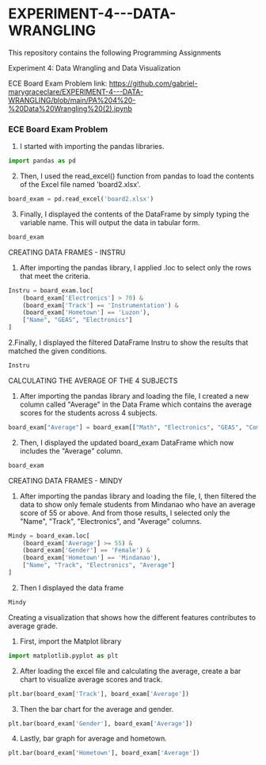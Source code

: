 # EXPERIMENT-4---DATA-WRANGLING

This repository contains the following Programming Assignments

Experiment 4: Data Wrangling and Data Visualization

ECE Board Exam Problem link:  https://github.com/gabriel-marygraceclare/EXPERIMENT-4---DATA-WRANGLING/blob/main/PA%204%20-%20Data%20Wrangling%20(2).ipynb

### ECE Board Exam Problem

1. I started with importing the pandas libraries.
```python
import pandas as pd
```
2. Then, I used the read_excel() function from pandas to load the contents of the Excel file named 'board2.xlsx'.
```python
board_exam = pd.read_excel('board2.xlsx')
```
3. Finally, I displayed the contents of the DataFrame by simply typing the variable name. This will output the data in tabular form.
```python
board_exam
```

CREATING DATA FRAMES - INSTRU
1. After importing the pandas library, I applied .loc to select only the rows that meet the criteria.
```python
Instru = board_exam.loc[
    (board_exam['Electronics'] > 70) & 
    (board_exam['Track'] == 'Instrumentation') & 
    (board_exam['Hometown'] == 'Luzon'), 
    ["Name", "GEAS", "Electronics"]
]

```
2.Finally, I displayed the filtered DataFrame Instru to show the results that matched the given conditions.
```python
Instru
```

CALCULATING THE AVERAGE OF THE 4 SUBJECTS
1. After importing the pandas library and loading the file, I created a new column called "Average" in the Data Frame which contains the average scores for the students across 4 subjects.
```python
board_exam["Average"] = board_exam[["Math", "Electronics", "GEAS", "Communication"]].mean(axis=1)
```
2. Then, I displayed the updated board_exam DataFrame which now includes the "Average" column.
```python
board_exam
```

CREATING DATA FRAMES - MINDY
1. After importing the pandas library and loading the file, I, then filtered the data to show only female students from Mindanao who have an average score of 55 or above.
And from those results, I selected only the "Name", "Track", "Electronics", and "Average" columns.
```python
Mindy = board_exam.loc[
    (board_exam['Average'] >= 55) &
    (board_exam['Gender'] == 'Female') &
    (board_exam['Hometown'] == 'Mindanao'),
    ["Name", "Track", "Electronics", "Average"]
]
```
2. Then I displayed the data frame
```python
Mindy
```

Creating a visualization that shows how the different features contributes to average grade.
1. First, import the Matplot library
```python
import matplotlib.pyplot as plt
```
2. After loading the excel file and calculating the average, create a bar chart to visualize average scores and track.
```python
plt.bar(board_exam['Track'], board_exam['Average'])
```
3. Then the bar chart for the average and gender.
```python
plt.bar(board_exam['Gender'], board_exam['Average'])
```
4. Lastly, bar graph for average and hometown.
```python
plt.bar(board_exam['Hometown'], board_exam['Average'])
```
